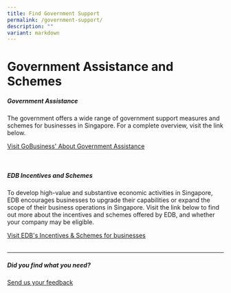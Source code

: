 ```yaml
---
title: Find Government Support
permalink: /government-support/
description: ""
variant: markdown
---
```

# Government Assistance and Schemes


##### Government Assistance

The government offers a wide range of government support measures and schemes for businesses in Singapore. For a complete overview, visit the link below.

<a target="_blank" href="https://www.gobusiness.gov.sg/gov-assist/">Visit GoBusiness' About Government Assistance</a>

<br>

##### EDB Incentives and Schemes

To develop high-value and substantive economic activities in Singapore, EDB encourages businesses to upgrade their capabilities or expand the scope of their business operations in Singapore. Visit the link below to find out more about the incentives and schemes offered by EDB, and whether your company may be eligible.

<a target="_blank" href="https://www.edb.gov.sg/en/how-we-help/incentives-and-schemes.html">Visit EDB's Incentives &amp; Schemes for businesses</a>
<br>
<br>
<hr>

##### Did you find what you need?
[Send us your feedback](https://form.gov.sg/642693623cb98f001239be0d)